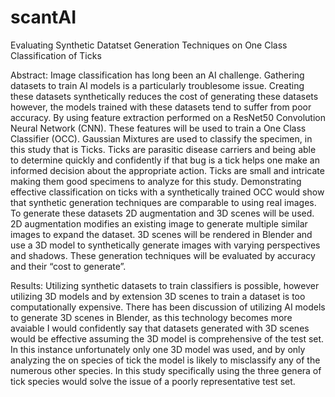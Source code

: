 # scantAI
Evaluating Synthetic Datatset Generation Techniques on One Class Classification of Ticks

Abstract: Image classification has long been an AI challenge. Gathering datasets to train AI models is a particularly troublesome issue. Creating these datasets synthetically reduces the cost of generating these datasets however, the models trained with these datasets tend to suffer from poor accuracy. By using feature extraction performed on a ResNet50 Convolution Neural Network (CNN). These features will be used to train a One Class Classifier (OCC). Gaussian Mixtures are used to classify the specimen, in this study that is Ticks. Ticks are parasitic disease carriers and being able to determine quickly and confidently if that bug is a tick helps one make an informed decision about the appropriate action. Ticks are small and intricate making them good specimens to analyze for this study. Demonstrating effective classification on ticks with a synthetically trained OCC would show that synthetic generation techniques are comparable to using real images. To generate these datasets 2D augmentation and 3D scenes will be used. 2D augmentation modifies an existing image to generate multiple similar images to expand the dataset. 3D scenes will be rendered in Blender and use a 3D model to synthetically generate images with varying perspectives and shadows. These generation techniques will be evaluated by accuracy and their “cost to generate”.

Results: Utilizing synthetic datasets to train classifiers is possible, however utilizing 3D models and by extension 3D scenes to train a dataset is too computationally expensive. There has been discussion of utilizing AI models to generate 3D scenes in Blender, as this technology becomes more avaiable I would confidently say that datasets generated with 3D scenes would be effective assuming the 3D model is comprehensive of the test set. In this instance unfortunately only one 3D model was used, and by only analyzing the on species of tick the model is likely to misclassify any of the numerous other species. In this study specifically using the three genera of tick species would solve the issue of a poorly representative test set.
